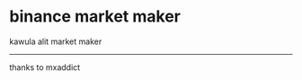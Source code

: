 # binance market maker


kawula alit market maker
_________________________________
thanks to mxaddict
